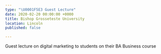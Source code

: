 ```yaml
---
type: "\U0001F5E3️ Guest Lecture"
date: 2020-02-20 00:00:00 +0000
title: Bishop Grosseteste University
location: Lincoln
published: false

---
```

Guest lecture on digital marketing to students on their BA Business course